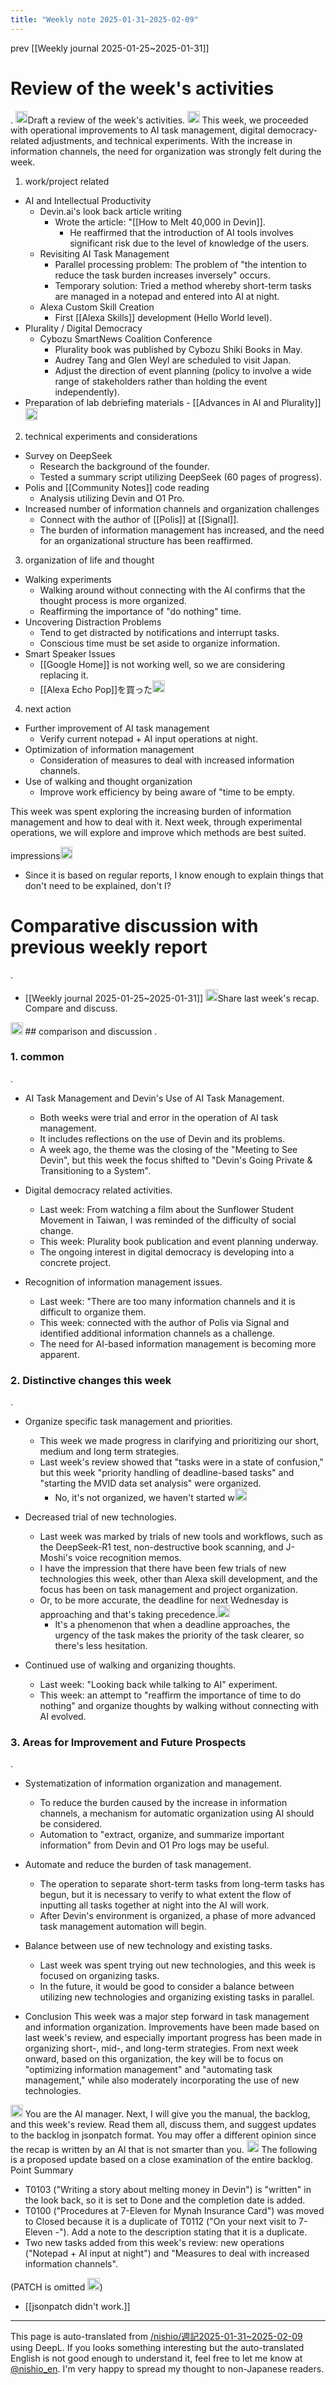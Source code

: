 ```yaml
---
title: "Weekly note 2025-01-31~2025-02-09"
---
```


prev  [[Weekly journal 2025-01-25~2025-01-31]]

# Review of the week's activities
.
<img src='https://scrapbox.io/api/pages/nishio-en/nishio/icon' alt='nishio.icon' height="19.5"/>Draft a review of the week's activities.
<img src='https://scrapbox.io/api/pages/nishio-en/GPT/icon' alt='GPT.icon' height="19.5"/>
This week, we proceeded with operational improvements to AI task management, digital democracy-related adjustments, and technical experiments. With the increase in information channels, the need for organization was strongly felt during the week.

1. work/project related
- AI and Intellectual Productivity
    - Devin.ai's look back article writing
        - Wrote the article: "[[How to Melt 40,000 in Devin]].
            - He reaffirmed that the introduction of AI tools involves significant risk due to the level of knowledge of the users.
    - Revisiting AI Task Management
        - Parallel processing problem: The problem of "the intention to reduce the task burden increases inversely" occurs.
        - Temporary solution: Tried a method whereby short-term tasks are managed in a notepad and entered into AI at night.
    - Alexa Custom Skill Creation
        - First [[Alexa Skills]] development (Hello World level).
- Plurality / Digital Democracy
    - Cybozu SmartNews Coalition Conference
        - Plurality book was published by Cybozu Shiki Books in May.
        - Audrey Tang and Glen Weyl are scheduled to visit Japan.
        - Adjust the direction of event planning (policy to involve a wide range of stakeholders rather than holding the event independently).
- Preparation of lab debriefing materials
        - [[Advances in AI and Plurality]] <img src='https://scrapbox.io/api/pages/nishio-en/nishio/icon' alt='nishio.icon' height="19.5"/>

2. technical experiments and considerations
- Survey on DeepSeek
    - Research the background of the founder.
    - Tested a summary script utilizing DeepSeek (60 pages of progress).
- Polis and [[Community Notes]] code reading
    - Analysis utilizing Devin and O1 Pro.
- Increased number of information channels and organization challenges
    - Connect with the author of [[Polis]] at [[Signal]].
    - The burden of information management has increased, and the need for an organizational structure has been reaffirmed.

3. organization of life and thought
- Walking experiments
    - Walking around without connecting with the AI confirms that the thought process is more organized.
    - Reaffirming the importance of "do nothing" time.
- Uncovering Distraction Problems
    - Tend to get distracted by notifications and interrupt tasks.
    - Conscious time must be set aside to organize information.
- Smart Speaker Issues
    - [[Google Home]] is not working well, so we are considering replacing it.
    - [[Alexa Echo Pop]]を買った<img src='https://scrapbox.io/api/pages/nishio-en/nishio/icon' alt='nishio.icon' height="19.5"/>

4. next action
- Further improvement of AI task management
    - Verify current notepad + AI input operations at night.
- Optimization of information management
    - Consideration of measures to deal with increased information channels.
- Use of walking and thought organization
    - Improve work efficiency by being aware of "time to be empty.

This week was spent exploring the increasing burden of information management and how to deal with it. Next week, through experimental operations, we will explore and improve which methods are best suited.

impressions<img src='https://scrapbox.io/api/pages/nishio-en/nishio/icon' alt='nishio.icon' height="19.5"/>
- Since it is based on regular reports, I know enough to explain things that don't need to be explained, don't I?

# Comparative discussion with previous weekly report
.
- [[Weekly journal 2025-01-25~2025-01-31]]
<img src='https://scrapbox.io/api/pages/nishio-en/nishio/icon' alt='nishio.icon' height="19.5"/>Share last week's recap. Compare and discuss.
<img src='https://scrapbox.io/api/pages/nishio-en/GPT/icon' alt='GPT.icon' height="19.5"/>
## comparison and discussion
.

### 1. common
.
- AI Task Management and Devin's Use of AI Task Management.
    - Both weeks were trial and error in the operation of AI task management.
    - It includes reflections on the use of Devin and its problems.
    - A week ago, the theme was the closing of the "Meeting to See Devin", but this week the focus shifted to "Devin's Going Private & Transitioning to a System".

- Digital democracy related activities.
    - Last week: From watching a film about the Sunflower Student Movement in Taiwan, I was reminded of the difficulty of social change.
    - This week: Plurality book publication and event planning underway.
    - The ongoing interest in digital democracy is developing into a concrete project.

- Recognition of information management issues.
    - Last week: "There are too many information channels and it is difficult to organize them.
    - This week: connected with the author of Polis via Signal and identified additional information channels as a challenge.
    - The need for AI-based information management is becoming more apparent.

### 2. Distinctive changes this week
.
- Organize specific task management and priorities.
    - This week we made progress in clarifying and prioritizing our short, medium and long term strategies.
    - Last week's review showed that "tasks were in a state of confusion," but this week "priority handling of deadline-based tasks" and "starting the MVID data set analysis" were organized.
        - No, it's not organized, we haven't started w<img src='https://scrapbox.io/api/pages/nishio-en/nishio/icon' alt='nishio.icon' height="19.5"/>

- Decreased trial of new technologies.
    - Last week was marked by trials of new tools and workflows, such as the DeepSeek-R1 test, non-destructive book scanning, and J-Moshi's voice recognition memos.
    - I have the impression that there have been few trials of new technologies this week, other than Alexa skill development, and the focus has been on task management and project organization.
    - Or, to be more accurate, the deadline for next Wednesday is approaching and that's taking precedence.<img src='https://scrapbox.io/api/pages/nishio-en/nishio/icon' alt='nishio.icon' height="19.5"/>
        - It's a phenomenon that when a deadline approaches, the urgency of the task makes the priority of the task clearer, so there's less hesitation.

- Continued use of walking and organizing thoughts.
    - Last week: "Looking back while talking to AI" experiment.
    - This week: an attempt to "reaffirm the importance of time to do nothing" and organize thoughts by walking without connecting with AI evolved.

### 3. Areas for Improvement and Future Prospects
.
- Systematization of information organization and management.
    - To reduce the burden caused by the increase in information channels, a mechanism for automatic organization using AI should be considered.
    - Automation to "extract, organize, and summarize important information" from Devin and O1 Pro logs may be useful.

- Automate and reduce the burden of task management.
    - The operation to separate short-term tasks from long-term tasks has begun, but it is necessary to verify to what extent the flow of inputting all tasks together at night into the AI will work.
    - After Devin's environment is organized, a phase of more advanced task management automation will begin.

- Balance between use of new technology and existing tasks.
    - Last week was spent trying out new technologies, and this week is focused on organizing tasks.
    - In the future, it would be good to consider a balance between utilizing new technologies and organizing existing tasks in parallel.

- Conclusion
This week was a major step forward in task management and information organization. Improvements have been made based on last week's review, and especially important progress has been made in organizing short-, mid-, and long-term strategies.
From next week onward, based on this organization, the key will be to focus on "optimizing information management" and "automating task management," while also moderately incorporating the use of new technologies.


<img src='https://scrapbox.io/api/pages/nishio-en/nishio/icon' alt='nishio.icon' height="19.5"/>  You are the AI manager. Next, I will give you the manual, the backlog, and this week's review. Read them all, discuss them, and suggest updates to the backlog in jsonpatch format. You may offer a different opinion since the recap is written by an AI that is not smarter than you.
<img src='https://scrapbox.io/api/pages/nishio-en/o1 Pro/icon' alt='o1 Pro.icon' height="19.5"/>
The following is a proposed update based on a close examination of the entire backlog.
Point Summary
- T0103 ("Writing a story about melting money in Devin") is "written" in the look back, so it is set to Done and the completion date is added.
- T0100 ("Procedures at 7-Eleven for Mynah Insurance Card") was moved to Closed because it is a duplicate of T0112 ("On your next visit to 7-Eleven -"). Add a note to the description stating that it is a duplicate.
- Two new tasks added from this week's review: new operations ("Notepad + AI input at night") and "Measures to deal with increased information channels".

(PATCH is omitted <img src='https://scrapbox.io/api/pages/nishio-en/nishio/icon' alt='nishio.icon' height="19.5"/>)
- [[jsonpatch didn't work.]]

---
This page is auto-translated from [/nishio/週記2025-01-31~2025-02-09](https://scrapbox.io/nishio/週記2025-01-31~2025-02-09) using DeepL. If you looks something interesting but the auto-translated English is not good enough to understand it, feel free to let me know at [@nishio_en](https://twitter.com/nishio_en). I'm very happy to spread my thought to non-Japanese readers.